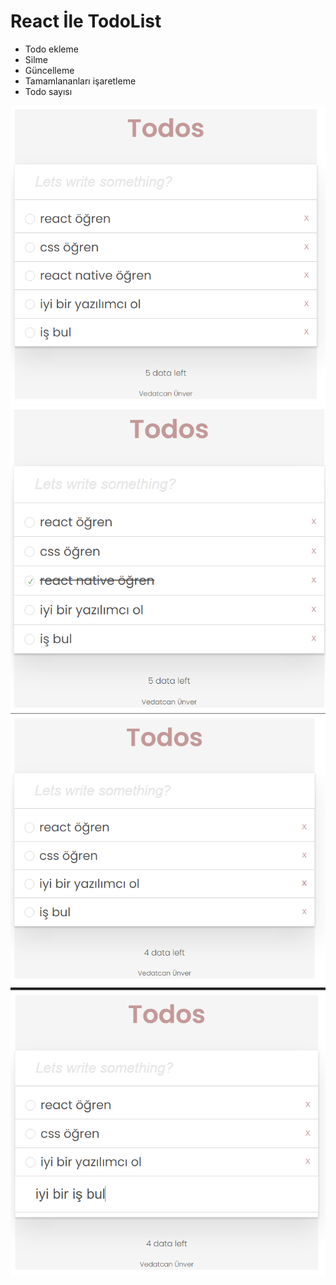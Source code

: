 # React İle TodoList

- Todo ekleme
- Silme
- Güncelleme
- Tamamlananları işaretleme
- Todo sayısı

![ss1](/assets/ss1.png)
![ss2](/assets/ss2.png)
![ss3](/assets/ss3.png)
![ss4](/assets/ss4.png)

